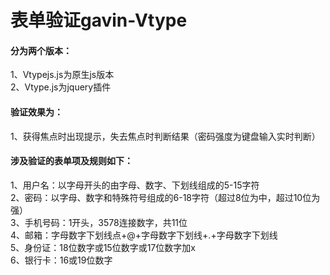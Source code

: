 # 表单验证gavin-Vtype
<h4>分为两个版本：</h4>
<p>1、Vtypejs.js为原生js版本<br/>2、Vtype.js为jquery插件<p>

<h4>验证效果为：</h4>
<p>1、获得焦点时出现提示，失去焦点时判断结果（密码强度为键盘输入实时判断）<p>

<h4>涉及验证的表单项及规则如下：</h4>
<p>
  1、用户名：以字母开头的由字母、数字、下划线组成的5-15字符<br/>
  2、密码：以字母、数字和特殊符号组成的6-18字符（超过8位为中，超过10位为强）<br/>
  3、手机号码：1开头，3578连接数字，共11位<br/>
  4、邮箱：字母数字下划线点+@+字母数字下划线+.+字母数字下划线<br/>
  5、身份证：18位数字或15位数字或17位数字加x<br/>
  6、银行卡：16或19位数字<br/>
</p>
